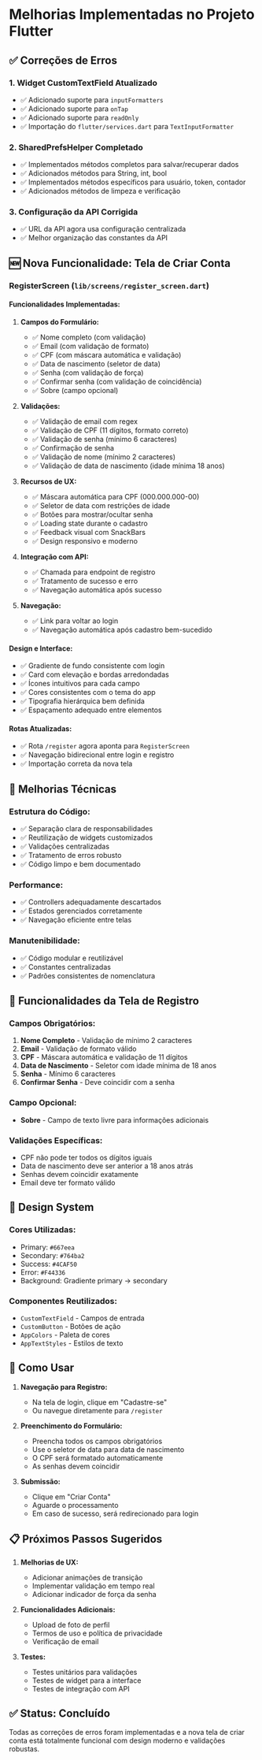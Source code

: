 # Melhorias Implementadas no Projeto Flutter

## ✅ Correções de Erros

### 1. **Widget CustomTextField Atualizado**
- ✅ Adicionado suporte para `inputFormatters`
- ✅ Adicionado suporte para `onTap`
- ✅ Adicionado suporte para `readOnly`
- ✅ Importação do `flutter/services.dart` para `TextInputFormatter`

### 2. **SharedPrefsHelper Completado**
- ✅ Implementados métodos completos para salvar/recuperar dados
- ✅ Adicionados métodos para String, int, bool
- ✅ Implementados métodos específicos para usuário, token, contador
- ✅ Adicionados métodos de limpeza e verificação

### 3. **Configuração da API Corrigida**
- ✅ URL da API agora usa configuração centralizada
- ✅ Melhor organização das constantes da API

## 🆕 Nova Funcionalidade: Tela de Criar Conta

### **RegisterScreen** (`lib/screens/register_screen.dart`)

#### **Funcionalidades Implementadas:**

1. **Campos do Formulário:**
   - ✅ Nome completo (com validação)
   - ✅ Email (com validação de formato)
   - ✅ CPF (com máscara automática e validação)
   - ✅ Data de nascimento (seletor de data)
   - ✅ Senha (com validação de força)
   - ✅ Confirmar senha (com validação de coincidência)
   - ✅ Sobre (campo opcional)

2. **Validações:**
   - ✅ Validação de email com regex
   - ✅ Validação de CPF (11 dígitos, formato correto)
   - ✅ Validação de senha (mínimo 6 caracteres)
   - ✅ Confirmação de senha
   - ✅ Validação de nome (mínimo 2 caracteres)
   - ✅ Validação de data de nascimento (idade mínima 18 anos)

3. **Recursos de UX:**
   - ✅ Máscara automática para CPF (000.000.000-00)
   - ✅ Seletor de data com restrições de idade
   - ✅ Botões para mostrar/ocultar senha
   - ✅ Loading state durante o cadastro
   - ✅ Feedback visual com SnackBars
   - ✅ Design responsivo e moderno

4. **Integração com API:**
   - ✅ Chamada para endpoint de registro
   - ✅ Tratamento de sucesso e erro
   - ✅ Navegação automática após sucesso

5. **Navegação:**
   - ✅ Link para voltar ao login
   - ✅ Navegação automática após cadastro bem-sucedido

#### **Design e Interface:**

- ✅ Gradiente de fundo consistente com login
- ✅ Card com elevação e bordas arredondadas
- ✅ Ícones intuitivos para cada campo
- ✅ Cores consistentes com o tema do app
- ✅ Tipografia hierárquica bem definida
- ✅ Espaçamento adequado entre elementos

#### **Rotas Atualizadas:**

- ✅ Rota `/register` agora aponta para `RegisterScreen`
- ✅ Navegação bidirecional entre login e registro
- ✅ Importação correta da nova tela

## 🔧 Melhorias Técnicas

### **Estrutura do Código:**
- ✅ Separação clara de responsabilidades
- ✅ Reutilização de widgets customizados
- ✅ Validações centralizadas
- ✅ Tratamento de erros robusto
- ✅ Código limpo e bem documentado

### **Performance:**
- ✅ Controllers adequadamente descartados
- ✅ Estados gerenciados corretamente
- ✅ Navegação eficiente entre telas

### **Manutenibilidade:**
- ✅ Código modular e reutilizável
- ✅ Constantes centralizadas
- ✅ Padrões consistentes de nomenclatura

## 📱 Funcionalidades da Tela de Registro

### **Campos Obrigatórios:**
1. **Nome Completo** - Validação de mínimo 2 caracteres
2. **Email** - Validação de formato válido
3. **CPF** - Máscara automática e validação de 11 dígitos
4. **Data de Nascimento** - Seletor com idade mínima de 18 anos
5. **Senha** - Mínimo 6 caracteres
6. **Confirmar Senha** - Deve coincidir com a senha

### **Campo Opcional:**
- **Sobre** - Campo de texto livre para informações adicionais

### **Validações Específicas:**
- CPF não pode ter todos os dígitos iguais
- Data de nascimento deve ser anterior a 18 anos atrás
- Senhas devem coincidir exatamente
- Email deve ter formato válido

## 🎨 Design System

### **Cores Utilizadas:**
- Primary: `#667eea`
- Secondary: `#764ba2`
- Success: `#4CAF50`
- Error: `#F44336`
- Background: Gradiente primary → secondary

### **Componentes Reutilizados:**
- `CustomTextField` - Campos de entrada
- `CustomButton` - Botões de ação
- `AppColors` - Paleta de cores
- `AppTextStyles` - Estilos de texto

## 🚀 Como Usar

1. **Navegação para Registro:**
   - Na tela de login, clique em "Cadastre-se"
   - Ou navegue diretamente para `/register`

2. **Preenchimento do Formulário:**
   - Preencha todos os campos obrigatórios
   - Use o seletor de data para data de nascimento
   - O CPF será formatado automaticamente
   - As senhas devem coincidir

3. **Submissão:**
   - Clique em "Criar Conta"
   - Aguarde o processamento
   - Em caso de sucesso, será redirecionado para login

## 📋 Próximos Passos Sugeridos

1. **Melhorias de UX:**
   - Adicionar animações de transição
   - Implementar validação em tempo real
   - Adicionar indicador de força da senha

2. **Funcionalidades Adicionais:**
   - Upload de foto de perfil
   - Termos de uso e política de privacidade
   - Verificação de email

3. **Testes:**
   - Testes unitários para validações
   - Testes de widget para a interface
   - Testes de integração com API

## ✅ Status: Concluído

Todas as correções de erros foram implementadas e a nova tela de criar conta está totalmente funcional com design moderno e validações robustas. 